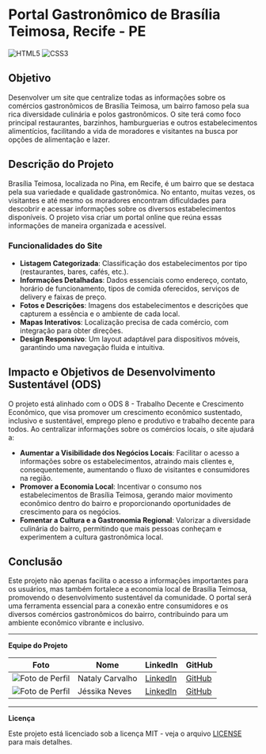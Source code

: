 # Portal Gastronômico de Brasília Teimosa, Recife - PE

![HTML5](https://img.shields.io/badge/HTML5-E34F26?style=for-the-badge&logo=html5&logoColor=white)
![CSS3](https://img.shields.io/badge/CSS3-1572B6?style=for-the-badge&logo=css3&logoColor=white)

## Objetivo

Desenvolver um site que centralize todas as informações sobre os comércios gastronômicos de Brasília Teimosa, um bairro famoso pela sua rica diversidade culinária e polos gastronômicos. O site terá como foco principal restaurantes, barzinhos, hamburguerias e outros estabelecimentos alimentícios, facilitando a vida de moradores e visitantes na busca por opções de alimentação e lazer.

## Descrição do Projeto

Brasília Teimosa, localizada no Pina, em Recife, é um bairro que se destaca pela sua variedade e qualidade gastronômica. No entanto, muitas vezes, os visitantes e até mesmo os moradores encontram dificuldades para descobrir e acessar informações sobre os diversos estabelecimentos disponíveis. O projeto visa criar um portal online que reúna essas informações de maneira organizada e acessível.

### Funcionalidades do Site

- **Listagem Categorizada**: Classificação dos estabelecimentos por tipo (restaurantes, bares, cafés, etc.).
- **Informações Detalhadas**: Dados essenciais como endereço, contato, horário de funcionamento, tipos de comida oferecidos, serviços de delivery e faixas de preço.
- **Fotos e Descrições**: Imagens dos estabelecimentos e descrições que capturem a essência e o ambiente de cada local.
- **Mapas Interativos**: Localização precisa de cada comércio, com integração para obter direções.
- **Design Responsivo**: Um layout adaptável para dispositivos móveis, garantindo uma navegação fluida e intuitiva.

## Impacto e Objetivos de Desenvolvimento Sustentável (ODS)

O projeto está alinhado com o ODS 8 - Trabalho Decente e Crescimento Econômico, que visa promover um crescimento econômico sustentado, inclusivo e sustentável, emprego pleno e produtivo e trabalho decente para todos. Ao centralizar informações sobre os comércios locais, o site ajudará a:

- **Aumentar a Visibilidade dos Negócios Locais**: Facilitar o acesso a informações sobre os estabelecimentos, atraindo mais clientes e, consequentemente, aumentando o fluxo de visitantes e consumidores na região.
- **Promover a Economia Local**: Incentivar o consumo nos estabelecimentos de Brasília Teimosa, gerando maior movimento econômico dentro do bairro e proporcionando oportunidades de crescimento para os negócios.
- **Fomentar a Cultura e a Gastronomia Regional**: Valorizar a diversidade culinária do bairro, permitindo que mais pessoas conheçam e experimentem a cultura gastronômica local.

## Conclusão

Este projeto não apenas facilita o acesso a informações importantes para os usuários, mas também fortalece a economia local de Brasília Teimosa, promovendo o desenvolvimento sustentável da comunidade. O portal será uma ferramenta essencial para a conexão entre consumidores e os diversos comércios gastronômicos do bairro, contribuindo para um ambiente econômico vibrante e inclusivo.

---

**Equipe do Projeto**

| Foto | Nome | LinkedIn | GitHub |
|---|---|---|---|
| ![Foto de Perfil](https://github.com/Nataly-Carvalho.png?size=50) | Nataly Carvalho | [LinkedIn](https://www.linkedin.com/in/nataly-carvalho-silva/) | [GitHub](https://github.com/Nataly-Carvalho) |
| ![Foto de Perfil](https://github.com/jessikaneves.png?size=50) | Jéssika Neves | [LinkedIn](https://www.linkedin.com/in/jessika-neves30/) | [GitHub](https://github.com/jessikaneves) |

---

**Licença**

Este projeto está licenciado sob a licença MIT - veja o arquivo [LICENSE](LICENSE) para mais detalhes.
